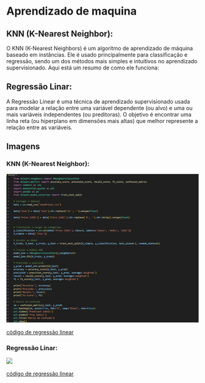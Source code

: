 # Aprendizado de maquina

## KNN (K-Nearest Neighbor):

O KNN (K-Nearest Neighbors) é um algoritmo de aprendizado de máquina baseado em instâncias. Ele é usado principalmente para classificação e regressão, sendo um dos métodos mais simples e intuitivos no aprendizado supervisionado. Aqui está um resumo de como ele funciona:

## Regressão Linar:

A Regressão Linear é uma técnica de aprendizado supervisionado usada para modelar a relação entre uma variável dependente (ou alvo) e uma ou mais variáveis independentes (ou preditoras). O objetivo é encontrar uma linha reta (ou hiperplano em dimensões mais altas) que melhor represente a relação entre as variáveis.


## Imagens

### KNN (K-Nearest Neighbor):

<img src="image/KNN.png">

[código de regressão linear](codigos/knn.py)

### Regressão Linar:

<img src="image/RegressãoLinear.png">

[código de regressão linear](codigos/regresaoL.py)
